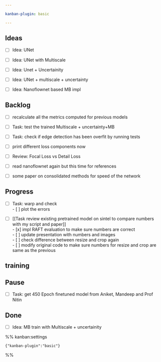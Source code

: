 ```yaml
---

kanban-plugin: basic

---
```


## Ideas

- [ ] Idea: UNet
- [ ] Idea: UNet with Multiscale
- [ ] Idea: Unet + Uncertainity
- [ ] Idea: UNet + multiscale + uncertainty
- [ ] Idea: Nanoflownet based MB impl


## Backlog

- [ ] recalculate all the metrics computed for previous models
- [ ] Task: test the trained Multiscale + uncertainty+MB
- [ ] Task: check if edge detection has been overfit by running tests
- [ ] print different loss components now
- [ ] Review: Focal Loss vs Detail Loss
- [ ] read nanoflownet again but this time for references
- [ ] some paper on consolidated methods for speed of the network


## Progress

- [ ] Task: warp and check<br>- [ ] plot the errors
- [ ] [[Task  review existing pretrained model on sintel to compare numbers with my script and paper]]<br>- [x] impl RAFT evaluation to make sure numbers are correct<br>- [ ] update presentation with numbers and images<br>- [ ] check difference between resize and crop again<br>- [ ] modify original code to make sure numbers for resize and crop are same as the previous


## training



## Pause

- [ ] Task: get 450 Epoch finetuned model from Aniket, Mandeep and Prof Nitin


## Done

- [ ] Idea: MB train with Multiscale + uncertainity




%% kanban:settings
```
{"kanban-plugin":"basic"}
```
%%